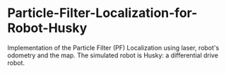 # Particle-Filter-Localization-for-Robot-Husky
Implementation of the Particle Filter (PF) Localization using laser, robot's odometry and the map. The simulated robot is Husky: a differential drive robot.
